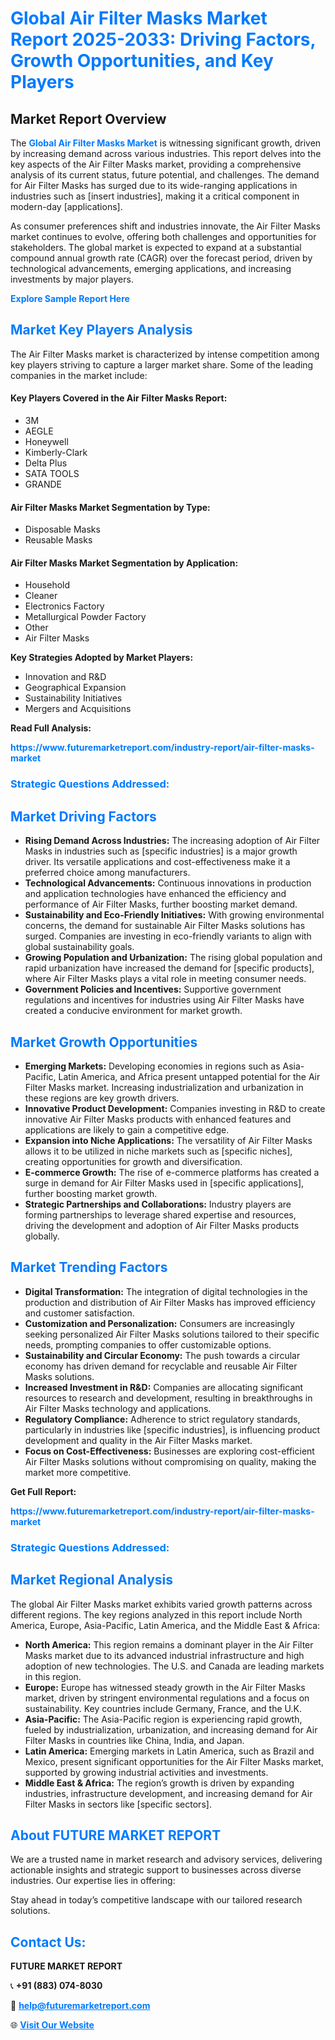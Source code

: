 <h1 style="color: #007BFF;">Global Air Filter Masks Market Report 2025-2033: Driving Factors, Growth Opportunities, and Key Players</h1>

<section id="overview">
<h2>Market Report Overview</h2>
<p>The <a href="https://www.futuremarketreport.com/industry-report/air-filter-masks-market" style="color: #007BFF; text-decoration: none;"><strong>Global Air Filter Masks Market</strong></a> is witnessing significant growth, driven by increasing demand across various industries. This report delves into the key aspects of the Air Filter Masks market, providing a comprehensive analysis of its current status, future potential, and challenges. The demand for Air Filter Masks has surged due to its wide-ranging applications in industries such as [insert industries], making it a critical component in modern-day [applications].</p>
<p>As consumer preferences shift and industries innovate, the Air Filter Masks market continues to evolve, offering both challenges and opportunities for stakeholders. The global market is expected to expand at a substantial compound annual growth rate (CAGR) over the forecast period, driven by technological advancements, emerging applications, and increasing investments by major players.</p>
</section>

<section id="overview">
<p><a href="https://www.futuremarketreport.com/request-sample/reportId=124226" style="color: #007BFF; text-decoration: none;"><strong>Explore Sample Report Here</strong></a></p>
</section>

<section id="key-players">
<h2 style="color: #007BFF;">Market Key Players Analysis</h2>
<p>The Air Filter Masks market is characterized by intense competition among key players striving to capture a larger market share. Some of the leading companies in the market include:</p>
<h4>Key Players Covered in the Air Filter Masks Report:</h4>
<ul><li>3M</li><li>AEGLE</li><li>Honeywell</li><li>Kimberly-Clark</li><li>Delta Plus</li><li>SATA TOOLS</li><li>GRANDE</li></ul>
<h4>Air Filter Masks Market Segmentation by Type:</h4>
<ul><li>Disposable Masks</li><li>Reusable Masks</li></ul>

<h4>Air Filter Masks Market Segmentation by Application:</h4>
<ul><li>Household</li><li>Cleaner</li><li>Electronics Factory</li><li>Metallurgical Powder Factory</li><li>Other</li><li>Air Filter Masks</li></ul>
<p><strong>Key Strategies Adopted by Market Players:</strong></p>
<ul>
<li>Innovation and R&D</li>
<li>Geographical Expansion</li>
<li>Sustainability Initiatives</li>
<li>Mergers and Acquisitions</li>
</ul>
</section>

<section>
<p><strong>Read Full Analysis: </strong></p><a href="https://www.futuremarketreport.com/industry-report/air-filter-masks-market" style="color: #007BFF; text-decoration: none;"><strong>https://www.futuremarketreport.com/industry-report/air-filter-masks-market</strong></a>
<h3 style="color: #007BFF;">Strategic Questions Addressed:</h3>
</section>

<section id="driving-factors">
<h2 style="color: #007BFF;">Market Driving Factors</h2>
<ul>
<li><strong>Rising Demand Across Industries:</strong> The increasing adoption of Air Filter Masks in industries such as [specific industries] is a major growth driver. Its versatile applications and cost-effectiveness make it a preferred choice among manufacturers.</li>
<li><strong>Technological Advancements:</strong> Continuous innovations in production and application technologies have enhanced the efficiency and performance of Air Filter Masks, further boosting market demand.</li>
<li><strong>Sustainability and Eco-Friendly Initiatives:</strong> With growing environmental concerns, the demand for sustainable Air Filter Masks solutions has surged. Companies are investing in eco-friendly variants to align with global sustainability goals.</li>
<li><strong>Growing Population and Urbanization:</strong> The rising global population and rapid urbanization have increased the demand for [specific products], where Air Filter Masks plays a vital role in meeting consumer needs.</li>
<li><strong>Government Policies and Incentives:</strong> Supportive government regulations and incentives for industries using Air Filter Masks have created a conducive environment for market growth.</li>
</ul>
</section>

<section id="growth-opportunities">
<h2 style="color: #007BFF;">Market Growth Opportunities</h2>
<ul>
<li><strong>Emerging Markets:</strong> Developing economies in regions such as Asia-Pacific, Latin America, and Africa present untapped potential for the Air Filter Masks market. Increasing industrialization and urbanization in these regions are key growth drivers.</li>
<li><strong>Innovative Product Development:</strong> Companies investing in R&D to create innovative Air Filter Masks products with enhanced features and applications are likely to gain a competitive edge.</li>
<li><strong>Expansion into Niche Applications:</strong> The versatility of Air Filter Masks allows it to be utilized in niche markets such as [specific niches], creating opportunities for growth and diversification.</li>
<li><strong>E-commerce Growth:</strong> The rise of e-commerce platforms has created a surge in demand for Air Filter Masks used in [specific applications], further boosting market growth.</li>
<li><strong>Strategic Partnerships and Collaborations:</strong> Industry players are forming partnerships to leverage shared expertise and resources, driving the development and adoption of Air Filter Masks products globally.</li>
</ul>
</section>

<section id="trending-factors">
<h2 style="color: #007BFF;">Market Trending Factors</h2>
<ul>
<li><strong>Digital Transformation:</strong> The integration of digital technologies in the production and distribution of Air Filter Masks has improved efficiency and customer satisfaction.</li>
<li><strong>Customization and Personalization:</strong> Consumers are increasingly seeking personalized Air Filter Masks solutions tailored to their specific needs, prompting companies to offer customizable options.</li>
<li><strong>Sustainability and Circular Economy:</strong> The push towards a circular economy has driven demand for recyclable and reusable Air Filter Masks solutions.</li>
<li><strong>Increased Investment in R&D:</strong> Companies are allocating significant resources to research and development, resulting in breakthroughs in Air Filter Masks technology and applications.</li>
<li><strong>Regulatory Compliance:</strong> Adherence to strict regulatory standards, particularly in industries like [specific industries], is influencing product development and quality in the Air Filter Masks market.</li>
<li><strong>Focus on Cost-Effectiveness:</strong> Businesses are exploring cost-efficient Air Filter Masks solutions without compromising on quality, making the market more competitive.</li>
</ul>
</section>

<section>
<p><strong>Get Full Report: </strong></p><a href="https://www.futuremarketreport.com/industry-report/air-filter-masks-market" style="color: #007BFF; text-decoration: none;"><strong>https://www.futuremarketreport.com/industry-report/air-filter-masks-market</strong></a>
<h3 style="color: #007BFF;">Strategic Questions Addressed:</h3>
</section>


<section id="regional-analysis">
<h2 style="color: #007BFF;">Market Regional Analysis</h2>
<p>The global Air Filter Masks market exhibits varied growth patterns across different regions. The key regions analyzed in this report include North America, Europe, Asia-Pacific, Latin America, and the Middle East & Africa:</p>
<ul>
<li><strong>North America:</strong> This region remains a dominant player in the Air Filter Masks market due to its advanced industrial infrastructure and high adoption of new technologies. The U.S. and Canada are leading markets in this region.</li>
<li><strong>Europe:</strong> Europe has witnessed steady growth in the Air Filter Masks market, driven by stringent environmental regulations and a focus on sustainability. Key countries include Germany, France, and the U.K.</li>
<li><strong>Asia-Pacific:</strong> The Asia-Pacific region is experiencing rapid growth, fueled by industrialization, urbanization, and increasing demand for Air Filter Masks in countries like China, India, and Japan.</li>
<li><strong>Latin America:</strong> Emerging markets in Latin America, such as Brazil and Mexico, present significant opportunities for the Air Filter Masks market, supported by growing industrial activities and investments.</li>
<li><strong>Middle East & Africa:</strong> The region’s growth is driven by expanding industries, infrastructure development, and increasing demand for Air Filter Masks in sectors like [specific sectors].</li>
</ul>
</section>

<footer>
<h2 style="color: #007BFF;">About FUTURE MARKET REPORT</h2>
<p>We are a trusted name in market research and advisory services, delivering actionable insights and strategic support to businesses across diverse industries. Our expertise lies in offering:</p>

<p>Stay ahead in today’s competitive landscape with our tailored research solutions.</p>

<h2 style="color: #007BFF;">Contact Us:</h2>
<p><strong>FUTURE MARKET REPORT</strong></p>
<p>📞 <strong>+91 (883) 074-8030</strong></p>
<p>📧 <strong><a href="mailto:help@futuremarketreport.com" style="color: #007BFF;">help@futuremarketreport.com</a></strong></p>
<p>🌐 <strong><a href="https://www.futuremarketreport.com/" style="color: #007BFF;">Visit Our Website</a></strong></p>
</footer>